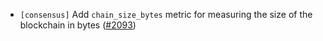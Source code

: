 - `[consensus]` Add `chain_size_bytes` metric for measuring the size of the blockchain in bytes
  ([\#2093](https://github.com/cometbft/cometbft/pull/2093))
